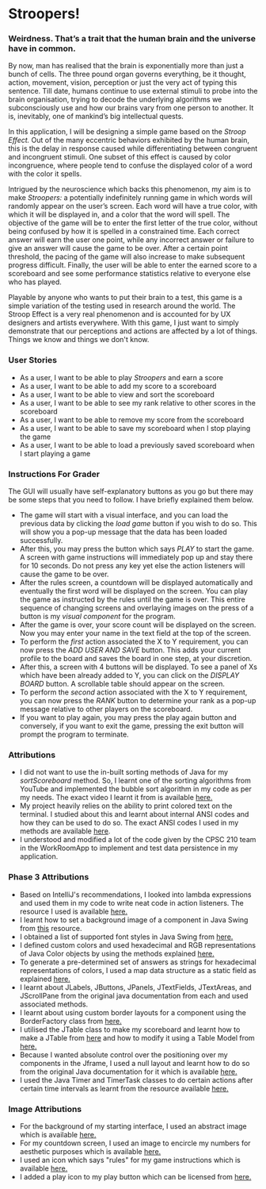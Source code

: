 
# Stroopers!

### **Weirdness. That’s a trait that the human brain and the universe have in common.**

By now, man has realised that the brain is exponentially more than just a bunch of cells. The three pound organ governs 
everything, be it thought, action, movement, vision, perception or just the very act of typing this sentence. 
Till date, humans continue to use external stimuli to probe into the brain organisation, trying to decode the underlying 
algorithms we subconsciously use and how our brains vary from one person to another. It is, inevitably, one of mankind’s
big intellectual quests.

In this application, I will be designing a simple game based on the *Stroop Effect.* 
Out of the many eccentric behaviors exhibited by the human brain, this is the delay in response caused while 
differentiating between congruent and incongruent stimuli. One subset of this effect is caused by color incongruence, 
where people tend to confuse the displayed color of a word with the color it spells.

Intrigued by the neuroscience which backs this phenomenon, 
my aim is to make *Stroopers:* a potentially indefinitely running game in which words will randomly appear on the user’s screen.
Each word will have a true color, with which it will be displayed in, and a color that the word will spell. 
The objective of the game will be to enter the first letter of the true color, without being confused by how it is 
spelled in a constrained time. Each correct answer will earn the user one point, while any incorrect answer or failure 
to give an answer will cause the game to be over. After a certain point threshold, the pacing of the game will also 
increase to make subsequent progress difficult. Finally, the user will be able to enter the earned score to a scoreboard
and see some performance statistics relative to everyone else who has played.

Playable by anyone who wants to put their brain to a test, this game is a simple variation of the testing used in 
research around the world. The Stroop Effect is a very real phenomenon and is accounted for by UX designers and artists
everywhere. With this game, I just want to simply demonstrate that our perceptions and actions are affected by a lot of 
things. Things we know and things we don't know.

### User Stories

- As a user, I want to be able to play *Stroopers* and earn a score 
- As a user, I want to be able to add my score to a scoreboard
- As a user, I want to be able to view and sort the scoreboard
- As a user, I want to be able to see my rank relative to other scores in the scoreboard 
- As a user, I want to be able to remove my score from the scoreboard
- As a user, I want to be able to save my scoreboard when I stop playing the game 
- As a user, I want to be able to load a previously saved scoreboard when I start playing a game 

### Instructions For Grader 

The GUI will usually have self-explanatory buttons as you go but there may be some steps that you need to follow. I have briefly explained them below. 

- The game will start with a visual interface, and you can load the previous data by clicking the _load game_ button if you wish to do so. This will show you a pop-up message that the data has been loaded successfully. 
- After this, you may press the button which says _PLAY_ to start the game. A screen with game instructions will immediately pop up and stay there for 10 seconds. Do not press any key yet else the action listeners will cause the game to be over. 
- After the rules screen, a countdown will be displayed automatically and eventually the first word will be displayed on the screen. You can play the game as instructed by the rules until the game is over. This entire sequence of changing screens and overlaying images on the press of a button is my _visual component_ for the program.
- After the game is over, your score count will be displayed on the screen. Now you may enter your name in the text field at the top of the screen. 
- To perform the _first_ action associated the X to Y requirement, you can now press the _ADD USER AND SAVE_ button. This adds your current profile to the board and saves the board in one step, at your discretion. 
- After this, a screen with 4 buttons will be displayed. To see a panel of Xs which have been already added to Y, you can click on the _DISPLAY BOARD_ button. A scrollable table should appear on the screen. 
- To perform the _second_ action associated with the X to Y requirement, you can now press the _RANK_ button to determine your rank as a pop-up message relative to other players on the scoreboard. 
- If you want to play again, you may press the play again button and conversely, if you want to exit the game, pressing the exit button will prompt the program to terminate.

### Attributions 

- I did not want to use the in-built sorting methods of Java for my _sortScoreboard_ method. So, I learnt one of the 
sorting algorithms from YouTube and implemented the bubble sort algorithm in my code as per my needs. The exact video I 
learnt it from is available [here.](https://youtu.be/g8qeaEd2jTc)
- My project heavily relies on the ability to print colored text on the terminal. I studied about this and learnt about 
internal ANSI codes and how they can be used to do so. The exact ANSI codes I used in my methods are available
[here](https://www.lihaoyi.com/post/BuildyourownCommandLinewithANSIescapecodes.html).
- I understood and modified a lot of the code given by the CPSC 210 team in the WorkRoomApp to implement and test 
data persistence in my application.

### Phase 3 Attributions 

- Based on IntelliJ's recommendations, I looked into lambda expressions and used them in my code to write neat code in action listeners. The resource I used is available [here.](https://youtu.be/tj5sLSFjVj4)
- I learnt how to set a background image of a component in Java Swing from [this](https://www.youtube.com/watch?v=yGcYoz0s94E) resource. 
- I obtained a list of supported font styles in Java Swing from [here.](http://www.java2s.com/Tutorials/Java/Java_Swing/1520__Java_Swing_Font.htm)
- I defined custom colors and used hexadecimal and RGB representations of Java Color objects by using the methods explained [here.](https://docs.oracle.com/javase/7/docs/api/java/awt/Color.html)
- To generate a pre-determined set of answers as strings for hexadecimal representations of colors, I used a map data structure as a static field as explained [here.]([https://www.baeldung.com/java-initialize-hashmap)
- I learnt about JLabels, JButtons, JPanels, JTextFields, JTextAreas, and JScrollPane from the original java documentation from each and used associated methods. 
- I learnt about using custom border layouts for a component using the BorderFactory class from [here.](https://youtu.be/Eb2QydjQvV4)
- I utilised the JTable class to make my scoreboard and learnt how to make a JTable from [here](https://youtu.be/TwMXA1S38qg) and how to modify it using a Table Model from [here.](https://docs.oracle.com/javase/tutorial/uiswing/components/table.html)
- Because I wanted absolute control over the positioning over my components in the Jframe, I used a null layout and learnt how to do so from the original Java documentation for it which is available [here.](https://docs.oracle.com/javase/tutorial/uiswing/layout/none.html)
- I used the Java Timer and TimerTask classes to do certain actions after certain time intervals as learnt from the resource available [here.](https://stackoverflow.com/questions/4044726/how-to-set-a-timer-in-java)



### Image Attributions 

- For the background of my starting interface, I used an abstract image which is available [here.](https://stock.adobe.com/ca/images/Abstrakt-farbiges-Hintergrundmuster/25209792?)
- For my countdown screen, I used an image to encircle my numbers for aesthetic purposes which is available [here.](https://unsplash.com/photos/UgNjyPkphtU?utm_source=unsplash&utm_medium=referral&utm_content=creditCopyText)
- I used an icon which says "rules" for my game instructions which is available [here.](https://www.bbc.co.uk/bitesize/topics/zvypmfr/articles/z7bfhbk)
- I added a play icon to my play button which can be licensed from [here.](https://www.vecteezy.com/free-vector/video-play-icon)
